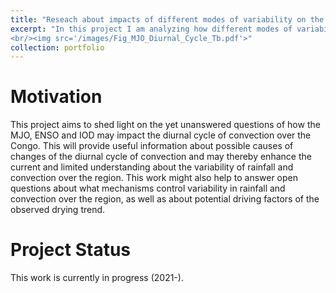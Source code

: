 ```yaml
---
title: "Reseach about impacts of different modes of variability on the diurnal cycle of convection"
excerpt: "In this project I am analyzing how different modes of variability like the MJO, ENSO and the IOD influence the diurnal timing and intensity of convection over the Congo.
<br/><img src='/images/Fig_MJO_Diurnal_Cycle_Tb.pdf'>"
collection: portfolio
---
```


Motivation
====

This project aims to shed light on the yet unanswered questions of how the MJO, ENSO and IOD may impact the diurnal cycle of convection over the Congo. This will provide useful information about possible causes of changes of the diurnal cycle of convection and may thereby enhance the current and limited understanding about the variability of rainfall and convection over the region. This work might also help to answer open questions about what mechanisms control variability in rainfall and convection over the region, as well as about potential driving factors of the observed drying trend. 

Project Status
====

This work is currently in progress (2021-).
